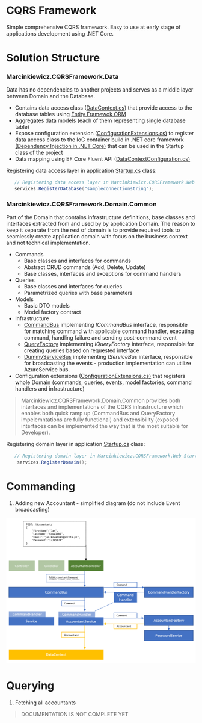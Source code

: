 # CQRS Framework

Simple comprehensive CQRS framework. Easy to use at early stage of applications development using .NET Core.

# Solution Structure

### Marcinkiewicz.CQRSFramework.Data

Data has no dependencies to another projects and serves as a middle layer between Domain and the Database.
-	Contains data access class ([DataContext.cs](https://github.com/marcinkiewicz/cqrsFramework/blob/master/Marcinkiewicz.CqrsFramework.Domain.Data/DataContext.cs)) that provide access to the database tables using [Entity Framewok ORM](https://docs.microsoft.com/en-us/ef/core/)
-	Aggregates data models (each of them representing single database table)
-	Expose configuration extension ([ConfigurationExtensions.cs)](https://github.com/marcinkiewicz/cqrsFramework/blob/master/Marcinkiewicz.CqrsFramework.Data/Configuration/ConfigurationExtensions.cs) to register data access class to the IoC container build in .NET core framework [(Dependency Injection in .NET Core)](https://docs.microsoft.com/pl-pl/aspnet/core/fundamentals/dependency-injection?view=aspnetcore-2.1) that can be used in the Startup class of the project
-	Data mapping using EF Core Fluent API ([DataContextConfiguration.cs)](https://github.com/marcinkiewicz/cqrsFramework/blob/master/Marcinkiewicz.CqrsFramework.Data/Configuration/DataContextConfiguration.cs)

Registering data access layer in application [Startup.cs](https://github.com/marcinkiewicz/cqrsFramework/blob/master/Marcinkiewicz.CqrsFramework.Web/Startup.cs) class:
```cs
   // Registering data access layer in Marcinkiewicz.CQRSFramework.Web Startup.cs
   services.RegisterDatabase("sampleconnectionstring");
```

### Marcinkiewicz.CQRSFramework.Domain.Common

Part of the Domain that contains infrastructure definitions, base classes and interfaces extracted from and used by by application Domain. The reason to keep it separate from the rest of domain is to provide required tools to seamlessly create application domain with focus on the business context and not technical implementation.

-	Commands
    -	Base classes and interfaces for commands
    -	Abstract CRUD commands (Add, Delete, Update)
    -   Base classes, interfaces and exceptions for command handlers
-	Queries
    -	Base classes and interfaces for queries
    -	Parametrized queries with base parameters
-	Models
    -	Basic DTO models
    -	Model factory contract
-	Infrastructure
    - [CommandBus](https://github.com/marcinkiewicz/cqrsFramework/blob/master/Marcinkiewicz.CqrsFramework.Domain.Common/Infrastructure/CommandBus.cs) implementing *ICommandBus* interface, responsible for matching command with applicable command handler, executing command, handling failure and sending post-command event
    - [QueryFactory](https://github.com/marcinkiewicz/cqrsFramework/blob/master/Marcinkiewicz.CqrsFramework.Domain.Common/Infrastructure/QueryFactory.cs) implementing *IQueryFactory* interface, responsible for creating queries based on requested interface
    - [DummyServiceBus](https://github.com/marcinkiewicz/cqrsFramework/blob/master/Marcinkiewicz.CqrsFramework.Domain.Common/Infrastructure/QueryFactory.cs) implementing *IServiceBus* interface,  responsible for broadcasting the events - production implementation can utilize AzureService bus.
- Configuration extensions ([ConfigurationExtensions.cs)](https://github.com/marcinkiewicz/cqrsFramework/blob/master/Marcinkiewicz.CqrsFramework.Domain.Common/Configuration/ConfigurationExtensions.cs) that registers whole Domain (commands, queries, events, model factories, command handlers and infrastructure)

> Marcinkiewicz.CQRSFramework.Domain.Common provides both interfaces and implementations of the CQRS infrastructure which enables both quick ramp up (CommandBus and QueryFactory impelemntations are fully functional) and extensibility (exposed interfaces can be implemented the way that is the most suitable for Developer).

Registering domain layer in application [Startup.cs](https://github.com/marcinkiewicz/cqrsFramework/blob/master/Marcinkiewicz.CqrsFramework.Web/Startup.cs) class:
```cs
   // Registering domain layer in Marcinkiewicz.CQRSFramework.Web Startup.cs
    services.RegisterDomain();
```


# Commanding

1. Adding new Accountant - simplified diagram (do not include Event broadcasting)

![alt text](https://raw.githubusercontent.com/marcinkiewicz/cqrsFramework/master/Docs/Assets/CqrsPostAddDiagram.png)

# Querying

1. Fetching all accountants


> DOCUMENTATION IS NOT COMPLETE YET